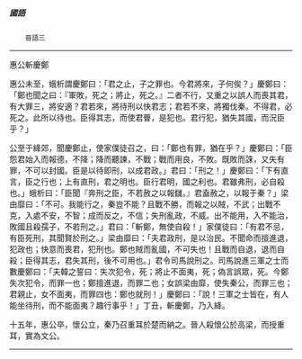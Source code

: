 

##### 國語
　　`晉語三`

* * *

惠公斬慶鄭

惠公未至，蛾析謂慶鄭曰：「君之止，子之罪也。今君將來，子何俟？」慶鄭曰：「鄭也聞之曰：『軍敗，死之；將止，死之。』二者不行，又重之以誤人而喪其君，有大罪三，將安適？君若來，將待刑以快君志；君若不來，將獨伐秦。不得君，必死之。此所以待也。臣得其志，而使君瞢，是犯也。君行犯，猶失其國，而況臣乎？」

公至于絳郊，聞慶鄭止，使家僕徒召之，曰：「鄭也有罪，猶在乎？」慶鄭曰：「臣怨君始入而報德，不降；降而聽諫，不戰；戰而用良，不敗。既敗而誅，又失有罪，不可以封國。臣是以待即刑，以成君政。」君曰：「刑之！」慶鄭曰：「下有直言，臣之行也；上有直刑，君之明也。臣行君明，國之利也。君雖弗刑，必自殺也。」蛾析曰：「臣聞『奔刑之臣，不若赦之以報讎。』君盍赦之，以報于秦？」梁由靡曰：「不可。我能行之，秦豈不能？且戰不勝，而報之以賊，不武；出戰不克，入處不安，不智；成而反之，不信；失刑亂政，不威。出不能用，入不能治，敗國且殺孺子，不若刑之。」君曰：「斬鄭，無使自殺！」家僕徒曰：「有君不忌，有臣死刑，其聞賢於刑之。」梁由靡曰：「夫君政刑，是以治民。不聞命而擅進退，犯政也；快意而喪君，犯刑也。鄭也賊而亂國，不可失也！且戰而自退，退而自殺；臣得其志，君失其刑，後不可用也。」君令司馬說刑之。司馬說進三軍之士而數慶鄭曰：「夫韓之誓曰：失次犯令，死；將止不面夷，死；偽言誤眾，死。今鄭失次犯令，而罪一也；鄭擅進退，而罪二也；女誤梁由靡，使失秦公，而罪三也；君親止，女不面夷，而罪四也：鄭也就刑！」慶鄭曰：「說！三軍之士皆在，有人能坐待刑，而不能面夷？趣行事乎！」丁丑，斬慶鄭，乃入絳。

十五年，惠公卒，懷公立，秦乃召重耳於楚而納之。晉人殺懷公於高梁，而授重耳，實為文公。

* * *

